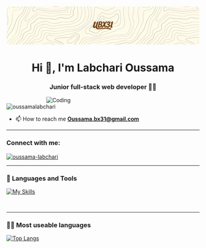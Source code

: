 ![MasterHead](https://raw.githubusercontent.com/u-bx31/u-bx31/main/template.png)

<h1 align="center">Hi 👋, I'm Labchari Oussama</h1>
<h3 align="center">
  Junior full-stack web developer 👨‍💻
</h3>

<img align="right" alt="Coding" width="400" style="border-raduis:50" src="https://i.pinimg.com/originals/8b/35/fe/8b35fef55fba1a201c9c7a11d3ec3d64.gif">

<p align="left"> <img src="https://komarev.com/ghpvc/?username=u-bx31&label=Profile%20views&color=0e75b6&style=flat" alt="oussamalabchari" /> </p>

- 📫 How to reach me **Oussama.bx31@gmail.com**
<hr/>

<h3 align="left">Connect with me:</h3>
<p align="left">
<a href="https://linkedin.com/in/oussama-labchari" target="blank"><img align="center" src="https://raw.githubusercontent.com/rahuldkjain/github-profile-readme-generator/master/src/images/icons/Social/linked-in-alt.svg" alt="oussama-labchari" height="30" width="40" /></a>
</p>

<hr/>

### 🧰 Languages and Tools
          
[![My Skills](https://skillicons.dev/icons?i=js,html,css,react,angular,androidstudio,bash,bootstrap,cs,mysql,dotnet,py,sass,ts,laravel,postgres,nextjs,netlify,github,vscode,git,figma&perline=7)](https://skillicons.dev)

<br/>
<hr/>


###  👨‍💻 Most useable languages

[![Top Langs](https://github-readme-stats.vercel.app/api/top-langs/?username=u-bx31&layout=compact)](https://github.com/anuraghazra/github-readme-stats)

<!---
OussamaLabchari/OussamaLabchari is a ✨ special ✨ repository because its `README.md` (this file) appears on your GitHub profile.
You can click the Preview link to take a look at your changes.
--->
